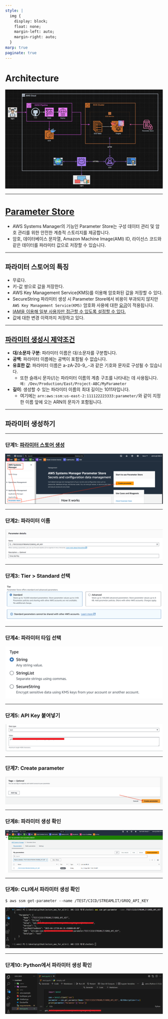 ```yaml
---
style: |
  img {
    display: block;
    float: none;
    margin-left: auto;
    margin-right: auto;
  }
marp: true
paginate: true
---
```

# Architecture
![w:850](image-14.png)

---
# [Parameter Store](https://docs.aws.amazon.com/ko_kr/systems-manager/latest/userguide/systems-manager-parameter-store.html)
- AWS Systems Manager의 기능인 Parameter Store는 구성 데이터 관리 및 암호 관리를 위한 안전한 계층적 스토리지를 제공합니다. 
- 암호, 데이터베이스 문자열, Amazon Machine Image(AMI) ID, 라이선스 코드와 같은 데이터를 파라미터 값으로 저장할 수 있습니다.

---
## 파라미터 스토어의 특징
- 무료다.
- 키-값 쌍으로 값을 저장한다.
- AWS Key Management Service(KMS)를 이용해 암호화된 값을 저장할 수 있다.
- SecureString 파라미터 생성 시 Parameter Store에서 비용이 부과되지 않지만 `AWS Key Management Service(KMS)` 암호화 사용에 대한 [요금]((https://aws.amazon.com/kms/pricing/))이 적용됩니다.
- [IAM을 이용해 일부 사용자만 접근할 수 있도록 설정할 수 있다.](https://docs.aws.amazon.com/ko_kr/systems-manager/latest/userguide/sysman-paramstore-access.html)
- 값에 대한 변경 이력까지 저장하고 있다.

---
## [파라미터 생성시 제약조건](https://docs.aws.amazon.com/ko_kr/systems-manager/latest/userguide/sysman-paramstore-su-create.html)
- **대/소문자 구분**: 파라미터 이름은 대/소문자를 구분합니다.
- **공백**: 파라미터 이름에는 공백이 포함될 수 없습니다.
- **유효한 값**: 파라미터 이름은 a-zA-Z0-9_.-과 같은 기호와 문자로 구성될 수 있습니다.
  - 또한 슬래시 문자(/)는 파라미터 이름의 계층 구조를 나타내는 데 사용됩니다. `예: /Dev/Production/East/Project-ABC/MyParameter`
- **길이**: 생성할 수 있는 파라미터 이름의 최대 길이는 1011자입니다. 
  - 여기에는 `arn:aws:ssm:us-east-2:111122223333:parameter/`와 같이 지정한 이름 앞에 오는 ARN의 문자가 포함됩니다.

---
## 파라미터 생성하기 

---
### 단계1: [파라미터 스토어 생성](https://ap-northeast-2.console.aws.amazon.com/systems-manager/parameters?region=ap-northeast-2)
![alt text](image-15.png)

---
### 단계2: 파라미터 이름
![alt text](image-16.png)

---
### 단계3: Tier > Standard 선택
![alt text](image-18.png)

---
### 단계4: 파라미터 타입 선택 
![alt text](image-19.png)

---
### 단계5: API Key 붙여넣기
![alt text](image-17.png)

---
### 단계7: Create parameter
![alt text](image-20.png)

---
### 단계8: 파라미터 생성 확인 
![alt text](image-21.png)

---
### 단계9: CLI에서 파라미터 생성 확인 
```shell
$ aws ssm get-parameter --name /TEST/CICD/STREAMLIT/GROQ_API_KEY
```
![alt text](image-22.png)

---
### 단계10: Python에서 파라미터 생성 확인 
![alt text](image-23.png)


